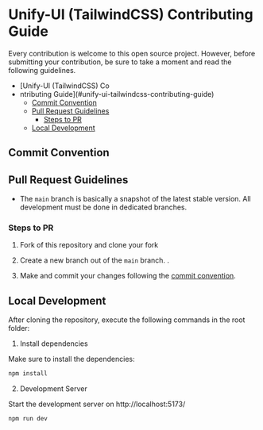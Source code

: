 # Unify-UI (TailwindCSS) Contributing Guide
Every contribution is welcome to this open source project. However, before submitting your contribution, be sure to take a moment and read the following guidelines.


- [Unify-UI (TailwindCSS) Co
- ntributing Guide](#unify-ui-tailwindcss-contributing-guide)
  - [Commit Convention](#commit-convention)
  - [Pull Request Guidelines](#pull-request-guidelines)
    - [Steps to PR](#steps-to-pr)
  - [Local Development](#local-development)


## Commit Convention


## Pull Request Guidelines

- The `main` branch is basically a snapshot of the latest stable version. All development must be done in dedicated branches.


### Steps to PR

1. Fork of this repository and clone your fork

2. Create a new branch out of the `main` branch. .

3. Make and commit your changes following the
   [commit convention](https://github.com/unify-ressources/unify-tailwindcss/blob/main/CONTRIBUTING.MD#commit-convention).
   
## Local Development

After cloning the repository, execute the following commands in the root folder:

1. Install dependencies

Make sure to install the dependencies:

```bash
npm install
```

2. Development Server

Start the development server on http://localhost:5173/

```bash
npm run dev
``` 